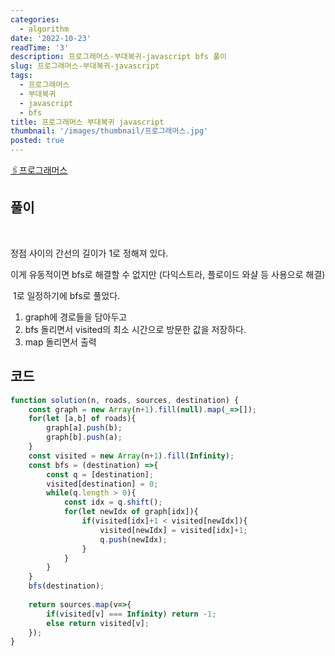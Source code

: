 ```yaml
---
categories:
  - algorithm
date: '2022-10-23'
readTime: '3'
description: 프로그래머스-부대복귀-javascript bfs 풀이
slug: 프로그래머스-부대복귀-javascript
tags:
  - 프로그래머스
  - 부대복귀
  - javascript
  - bfs
title: 프로그래머스 부대복귀 javascript
thumbnail: '/images/thumbnail/프로그래머스.jpg'
posted: true
---
```


[🖇️프로그래머스](https://school.programmers.co.kr/learn/courses/30/lessons/132266)

## 풀이

​

정점 사이의 간선의 길이가 1로 정해져 있다.
​

이게 유동적이면 bfs로 해결할 수 없지만 (다익스트라, 플로이드 와샬 등 사용으로 해결)

​
1로 일정하기에 bfs로 풀었다.

1. graph에 경로들을 담아두고
   ​
2. bfs 돌리면서 visited의 최소 시간으로 방문한 값을 저장하다.
   ​
3. map 돌리면서 출력
   ​

## 코드

```javascript
function solution(n, roads, sources, destination) {
    const graph = new Array(n+1).fill(null).map(_=>[]);
    for(let [a,b] of roads){
        graph[a].push(b);
        graph[b].push(a);
    }
    const visited = new Array(n+1).fill(Infinity);
    const bfs = (destination) =>{
        const q = [destination];
        visited[destination] = 0;
        while(q.length > 0){
            const idx = q.shift();
            for(let newIdx of graph[idx]){
                if(visited[idx]+1 < visited[newIdx]){
                    visited[newIdx] = visited[idx]+1;
                    q.push(newIdx);
                }
            }
        }
    }
    bfs(destination);
​
    return sources.map(v=>{
        if(visited[v] === Infinity) return -1;
        else return visited[v];
    });
}
```
